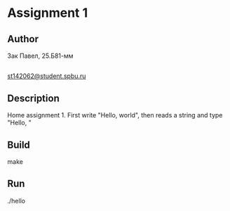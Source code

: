 # Assignment 1
## Author
 Зак Павел, 25.Б81-мм
## 
st142062@student.spbu.ru
## Description
Home assignment 1. First write "Hello, world", then reads a string and type "Hello, <string>"
## Build
make
## Run
./hello
